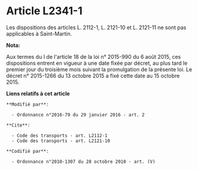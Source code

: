 # Article L2341-1

Les dispositions des articles L. 2112-1, L. 2121-10 et L. 2121-11 ne sont pas applicables à Saint-Martin.

**Nota:**

Aux termes du I de l'article 18 de la loi n° 2015-990 du 6 août 2015, ces dispositions entrent en vigueur à une date fixée
par décret, au plus tard le premier jour du troisième mois suivant la promulgation de la présente loi. Le décret n° 2015-1266
du 13 octobre 2015 a fixé cette date au 15 octobre 2015.

**Liens relatifs à cet article**

	**Modifié par**:

	  - Ordonnance n°2016-79 du 29 janvier 2016 - art. 2

	**Cite**:

	  - Code des transports - art. L2112-1
	  - Code des transports - art. L2121-10

	**Codifié par**:

	  - Ordonnance n°2010-1307 du 28 octobre 2010 - art. (V)
